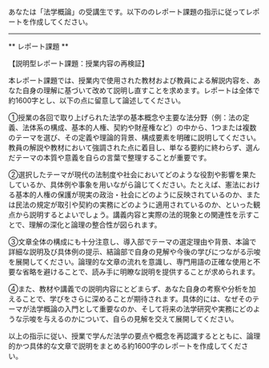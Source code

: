 あなたは「法学概論」の受講生です。以下ののレポート課題の指示に従ってレポートを作成してください。

---------------------------------------
** レポート課題 **

【説明型レポート課題：授業内容の再検証】

本レポート課題では、授業内で使用された教材および教員による解説内容を、あなた自身の理解に基づいて改めて説明し直すことを求めます。レポートは全体で約1600字とし、以下の点に留意して論述してください。

①授業の各回で取り上げられた法学の基本概念や主要な法分野（例：法の定義、法体系の構成、基本的人権、契約や財産権など）の中から、1つまたは複数のテーマを選び、その定義や理論的背景、構成要素を明確に説明してください。教員の解説や教材において強調された点に着目し、単なる要約に終わらず、選んだテーマの本質や意義を自らの言葉で整理することが重要です。

②選択したテーマが現代の法制度や社会においてどのような役割や影響を果たしているか、具体例や事象を用いながら論じてください。たとえば、憲法における基本的人権の保護が現実の政治・社会にどのように反映されているのか、または民法の規定が取引や契約の実務にどのように適用されているのか、といった観点から説明するとよいでしょう。講義内容と実際の法的現象との関連性を示すことで、理解の深化と論理の整合性が図られます。

③文章全体の構成にも十分注意し、導入部でテーマの選定理由や背景、本論で詳細な説明及び具体例の提示、結論部で自身の見解や今後の学びにつながる示唆を展開してください。論理的な文章の流れを意識し、専門用語の正確な使用と不要な省略を避けることで、読み手に明瞭な説明を提供することが求められます。

④また、教材や講義での説明内容にとどまらず、あなた自身の考察や分析を加えることで、学びをさらに深めることが期待されます。具体的には、なぜそのテーマが法学概論の入門として重要なのか、そして将来の法学研究や実務にどのような示唆を与えるのかについて、自らの見解を交えて展開してください。

以上の指示に従い、授業で学んだ法学の要点や概念を再認識するとともに、論理的かつ具体的な文章で説明をまとめる約1600字のレポートを作成してください。